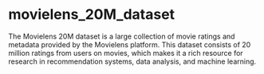 # movielens_20M_dataset
The Movielens 20M dataset is a large collection of movie ratings and metadata provided by the Movielens platform. This dataset consists of 20 million ratings from users on movies, which makes it a rich resource for research in recommendation systems, data analysis, and machine learning.
